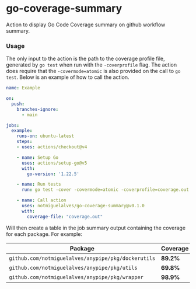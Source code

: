 # go-coverage-summary
Action to display Go Code Coverage summary on github workflow summary.

### Usage

The only input to the action is the path to the coverage profile file, generated by `go test` when run with the `-coverprofile` flag. The action does require that the `-covermode=atomic` is also provided on the call to `go test`. Below is an example of how to call the action.

```yaml
name: Example

on:
  push:
    branches-ignore:
      - main

jobs:
  example:
    runs-on: ubuntu-latest
    steps:
    - uses: actions/checkout@v4

    - name: Setup Go
      uses: actions/setup-go@v5
      with:
        go-version: '1.22.5'

    - name: Run tests
      run: go test -cover -covermode=atomic -coverprofile=coverage.out -race ./...

    - name: Call action
      uses: notmiguelalves/go-coverage-summary@v0.1.0
      with:
        coverage-file: "coverage.out"
```

Will then create a table in the job summary output containing the coverage for each package. For example:


| Package | Coverage |
| ----- | ----- |
| `github.com/notmiguelalves/anypipe/pkg/dockerutils` | **89.2%** |
| `github.com/notmiguelalves/anypipe/pkg/utils` | **69.8%** |
| `github.com/notmiguelalves/anypipe/pkg/wrapper` | **98.9%** |

